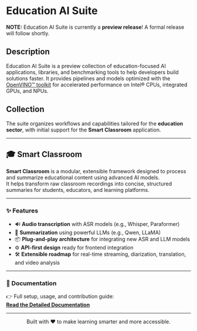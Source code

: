# Education AI Suite

**NOTE:** Education AI Suite is currently a **preview release**! A formal release will follow shortly.

## Description
Education AI Suite is a preview collection of education-focused AI applications, libraries, and benchmarking tools to help developers build solutions faster. It provides pipelines and models optimized with the [OpenVINO™ toolkit](https://docs.openvino.ai/) for accelerated performance on Intel® CPUs, integrated GPUs, and NPUs.  


## Collection
The suite organizes workflows and capabilities tailored for the **education sector**, with initial support for the **Smart Classroom** application.  

---

## 🎓 Smart Classroom

**Smart Classroom** is a modular, extensible framework designed to process and summarize educational content using advanced AI models.  
It helps transform raw classroom recordings into concise, structured summaries for students, educators, and learning platforms.

---

### ✨ Features
- 🔊 **Audio transcription** with ASR models (e.g., Whisper, Paraformer)  
- 🧠 **Summarization** using powerful LLMs (e.g., Qwen, LLaMA)  
- 📦 **Plug-and-play architecture** for integrating new ASR and LLM models  
- ⚙️ **API-first design** ready for frontend integration  
- 🛠️ **Extensible roadmap** for real-time streaming, diarization, translation, and video analysis  

---

### 📖 Documentation

👉 Full setup, usage, and contribution guide:  
[**Read the Detailed Documentation**](smart-classroom/README.md)

---

<p align="center">Built with ❤️ to make learning smarter and more accessible.</p>
